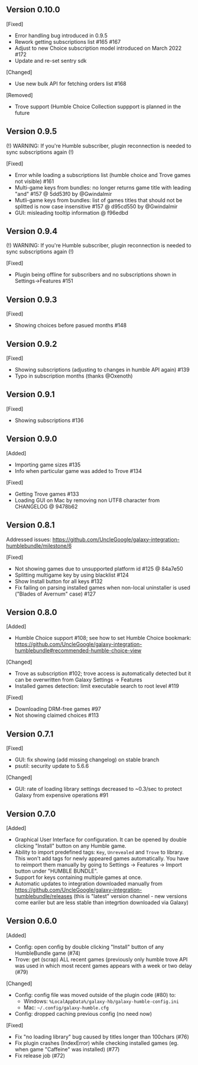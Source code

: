 ## Version 0.10.0

[Fixed]
- Error handling bug introduced in 0.9.5
- Rework getting subscriptions list #165 #167
- Adjust to new Choice subscription model introduced on March 2022 #172 
- Update and re-set sentry sdk

[Changed]
- Use new bulk API for fetching orders list #168 

[Removed]
- Trove support (Humble Choice Collection suppport is planned in the future

## Version 0.9.5
(!) WARNING: If you're Humble subscriber, plugin reconnection is needed to sync subscriptions again (!)

[Fixed]
- Error while loading a subscriptions list (humble choice and Trove games not visible) #161
- Multi-game keys from bundles: no longer returns game title with leading "and" #157 @ 5dd53f0 by @Gwindalmir
- Mutli-game keys from bundles: list of games titles that should not be splitted is now case insensitive #157 @ d95cd550 by @Gwindalmir
- GUI: misleading tooltip information @ f96edbd

## Version 0.9.4
(!) WARNING: If you're Humble subscriber, plugin reconnection is needed to sync subscriptions again (!)

[Fixed]
- Plugin being offline for subscribers and no subscriptions shown in Settings->Features #151

## Version 0.9.3

[Fixed]
- Showing choices before pasued months #148

## Version 0.9.2

[Fixed]
- Showing subscriptions (adjusting to changes in humble API again) #139
- Typo in subscription months (thanks @Oxenoth)

## Version 0.9.1

[Fixed]
- Showing subscriptions #136
## Version 0.9.0

[Added]
- Importing game sizes #135
- Info when particular game was added to Trove #134

[Fixed]
- Getting Trove games #133
- Loading GUI on Mac by removing non UTF8 character from CHANGELOG @ 9478b62


## Version 0.8.1
Addressed issues: https://github.com/UncleGoogle/galaxy-integration-humblebundle/milestone/6

[Fixed]
- Not showing games due to unsupported platform id #125 @ 84a7e50
- Splitting multigame key by using blacklist #124
- Show Install button for all keys #132
- Fix failing on parsing installed games when non-local uninstaller is used ("Blades of Avernum" case) #127

## Version 0.8.0

[Added]
- Humble Choice support #108; see how to set Humble Choice bookmark:
https://github.com/UncleGoogle/galaxy-integration-humblebundle#recommended-humble-choice-view

[Changed]
- Trove as subscription #102; trove access is automatically detected but it can be overwritten from Galaxy Settings -> Features
- Installed games detection: limit executable search to root level #119

[Fixed]
- Downloading DRM-free games #97
- Not showing claimed choices #113


## Version 0.7.1

[Fixed]
- GUI: fix showing (add missing changelog) on stable branch
- psutil: security update to 5.6.6

[Changed]
- GUI: rate of loading library settings decreased to ~0.3/sec to protect Galaxy from expensive operations #91

## Version 0.7.0

[Added]
- Graphical User Interface for configuration. It can be opened by double clicking "Install" button on any Humble game.
- Ability to import predefined tags: `Key`, `Unrevealed` and `Trove` to library. This won't add tags for newly appeared games automatically. You have to reimport them manually by going to Settings -> Features -> Import button under "HUMBLE BUNDLE".
- Support for keys containing multiple games at once.
- Automatic updates to integration downloaded manually from https://github.com/UncleGoogle/galaxy-integration-humblebundle/releases (this is "latest" version channel - new versions come eariler but are less stable than integrtion downloaded via Galaxy)

## Version 0.6.0

[Added]
- Config: open config by double clicking "Install" button of any HumbleBundle game (#74)
- Trove: get (scrap) ALL recent games (previously only humble trove API was used in which most recent games appears with a week or two delay (#79)

[Changed]
- Config: config file was moved outside of the plugin code (#80) to:
    - Windows: `%LocalAppData%/galaxy-hb/galaxy-humble-config.ini`
    - Mac: `~/.config/galaxy-humble.cfg`
- Config: dropped caching previous config (no need now)

[Fixed]
- Fix "no loading library" bug caused by titles longer than 100chars (#76)
- Fix plugin crashes (IndexError) while checking installed games (eg. when game "Caffeine" was installed) (#77)
- Fix release job (#72)